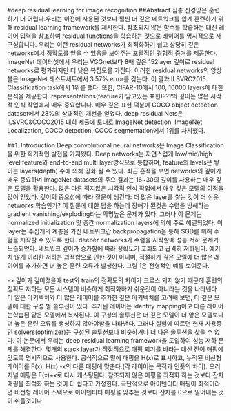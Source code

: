 #deep residual learning for image recognition
##Abstract
심층 신경망은 훈련하기 더 어렵다.우리는 이전에 사용된 것보다 훨씬 더 깊은 네트워크를 쉽게 훈련하기 위해 residual learning framework를 제시한다. 참조되지 않은 함수를 학습하는 대신 레이어 입력을 참조하여 residual functions을 학습하는 것으로 레이어를 명시적으로 재구성합니다. 우리는 이런 residual networks가 최적화하기 쉽고 상당히 깊은 networks에서 정확도를 얻을 수 있음을 보여주는 포괄적인 경험적 증거를 제공한다. ImageNet 데이터셋에서 우리는 VGGnet보다 8배 깊은 152layer 깊이로 residual networks로 평가하지만 더 낮은 복잡도를 가진다. 이러한 residual networks의 앙상블은 ImageNet 테스트세트에서 3.57% error를 갖는다. 이 결과 ILSVRC2015 Classification task에서 1위를 했다. 또한, CIFAR-10에서 100, 10000 layers에 대한 분석을 제공한다. 
representations(feature가 담고있는 표현)???의 깊이는 많은 시각적 인식 작업에서 매우 중요합니다. 매우 깊은 표현 덕분에 COCO object detection dataset에서 28%의 상대적인 개선을 얻었다. deep residual Nets은 ILSVRC&COCO2015 대회 제출에 토대로 ImageNet detection, ImageNet Localization, COCO detection, COCO segmentation에서 1위를 차지했다. 

##1. Introduction
	Deep convolutional neural networks은 Image Classification을 위한 획기적인 발전을 가져왔다. Deep networks는 자연스럽게 low/mid/high level feature와 end-to-end multi layer방식으로 통합하며, feature의 levels은 쌓이는 layers(depth) 수에 의해 강화 될 수 있다. 최근 흔적을 보면 networks의 깊이가 매우 중요하며 ImageNet datasets의 주요 결과는 16~30의 깊이를 사용하는 매우 깊은 모델을 활용한다. 많은 다른 적지않은 시각적 인식 작업에서 매우 깊은 모델의 이점을 많이 얻었다.
	깊이의 중요성에 따라 질문이 생긴다: 더 많은 layer를 쌓는 것이 더 쉬운 networks 학습인가? 이 질문에 대한 답을 하는데 장애가 된것은 수렴을 방해하는 gradient vanishing/exploding라는 악명높은 문제가 있다. 그러나 이 문제는 normalized initialization 및 중간 normalization layers에 의해 주로 해결되었다. 이 layer는 수십개의 계층을 가진 네트워크간 backpropagation을 통해 SGD를 위해 수렴을 시작할 수 있도록 한다. 
	deeper networks가 수렴을 시작할때 성능 저하 문제가 노출되었다. 네트워크 깊이가 증가함에 따라 정확도가 포화되고 급격히 저하된다. 예기치 않게 이러한 저하는 과적합으로 인한 것이 아니며, 적절하게 깊은 모델에 더 많은 레이어를 추가하면 더 높은 훈련 오류가 발생한다. 그림 1은 전형적인 예를 보여준다. 

-> 깊이가 깊어졌을때 test와 train의 정확도의 차이가 크로스 되지 않기 때문에
훈련의 정확도 저하는 모든 시스템이 비슷하게 최적화하기 쉬운것이 아니라는 것을 나타낸다. 더 얕은 아키텍처와 더 많은 레이어를 추가한 깊은 아키텍처를 고려해 보면, 더 깊은 모델에 대한 구성 별 솔루션이 있다. 추가된 레이어는 identity mapping이고 다른 레이어는학습된 얕은 모델에서 복사된다. 이 구성의 솔루션은 더 깊은 모델이 더 얕은 모델보다 더 높은 훈련 오류를 생성하지 않아야함을 나타낸다. 그러나 실험에 따르면 현재 사용중인 solvers(optimizer)는 구성된 솔루션보다 비슷하거나 더 나은 솔루션을 찾을 수 없다. 
	이 논문에서 우리는 deep residual learning framework을 도입하여 성능 저하 문제를 해결한다. 몇개의 stack layer가 직접적으로 매핑 되기를 바라는 대신 잔여 매핑에 맞도록 명시적으로 사용한다. 공식적으로 밑에 매핑을 H(x)로 표시하고, 누적된 비선형 레이어를 F(x): H(x) -x의 다른 매핑에 맞춘다.(각 레이어는 목적과 인풋의 차이). 오리지널 매핑은 F(x)+x로 다시 캐스팅된다. 참조되지 않은 매핑을 최적화 하는 것보다 잔차 매핑을 최적화 하는 것이 더 쉽다고 가정한다. 극단적으로 아이텐티티 매핑이 최적이라면 비선형 레이어 스택으로 아이덴티티 매핑을 맞추는 것보다 잔차를 0으로 밀어내는 것이 쉬울것이다. 

